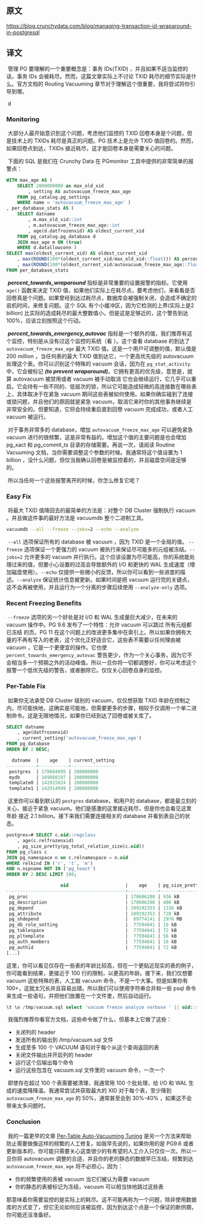 ## 原文

https://blog.crunchydata.com/blog/managing-transaction-id-wraparound-in-postgresql



## 译文

​		管理 PG 要理解的一个重要概念是：事务 IDs(TXID) ，并且如果不适当监控的话，事务 IDs 会被耗尽。然而，这篇文章实际上不讨论 TXID 耗尽的细节实际是什么。官方文档的 Routing Vacuuming 章节对于理解这个很重要，我将尝试将你引导到哪。

​		d



### Monitoring

​		大部分人最开始意识到这个问题，考虑他们监控的 TXID 回卷本身是个问题，但是技术上的 TXIDs 耗尽是真正的问题。PG 技术上是允许 TXID 值回卷的。然而，如果回卷点到达，TXIDs 接近耗尽，这才是回卷本身是需要关心的问题。

​		下面的 SQL 是我们在 Crunchy Data 在 PGmonitor 工具中提供的非常简单的报警点：

```sql
WITH max_age AS ( 
    SELECT 2000000000 as max_old_xid
        , setting AS autovacuum_freeze_max_age 
    FROM pg_catalog.pg_settings 
    WHERE name = 'autovacuum_freeze_max_age' )
, per_database_stats AS ( 
    SELECT datname
        , m.max_old_xid::int
        , m.autovacuum_freeze_max_age::int
        , age(d.datfrozenxid) AS oldest_current_xid 
    FROM pg_catalog.pg_database d 
    JOIN max_age m ON (true) 
    WHERE d.datallowconn ) 
SELECT max(oldest_current_xid) AS oldest_current_xid
    , max(ROUND(100*(oldest_current_xid/max_old_xid::float))) AS percent_towards_wraparound
    , max(ROUND(100*(oldest_current_xid/autovacuum_freeze_max_age::float))) AS percent_towards_emergency_autovac 
FROM per_database_stats
```



​		***percent_towards_wraparound*** 指标是非常重要的设置报警的指标。它使用 `age()` 函数来决定 TXID 值，如果他们实际上在耗尽点，要考虑他们，来看看是否回卷真是个问题。如果曾经到达过耗尽点，数据库会被强制关闭，会造成不确定的宕机时间，来修复问题。这个 SQL 有个小缓冲区，因为它检测的上界(实际上是2 billion) 比实际的造成耗尽的最大整数值小。但是这是足够近的，这个警告到达 100%，应该立刻按照这个行动。

​		***percent_towards_emergency_autovac*** 指标是一个额外的值，我们推荐有这个监控，特别是从没有过这个监控的系统（看 ）。这个查看 database 的到达了 `autovacuum_freeze_max_age` 最大 TXID 值。这是一个用户可调整的值，默认值是 200 million ，当任何表的最大 TXID 值到达它，一个更高优先级的 autovacuum 处理这个表。你可以识别这个特殊的 vacuum 会话，因为在 `pg_stat_activity` 中，它会被标记 ***(to prevent wraparound)***。它拥有更高的优先级，意思是，就算 autovacuum 被禁用或者 vacuum 被手动取消 它也会继续运行，它几乎可以重启。它会持有一些不同的、低层次的锁，所以它可能造成轻微的高连接数在哪些表上，具体取决于在紧急 vacuum 期间这些表被如何使用。如果你确实碰到了连接或锁问题，并且他们的原因就是紧急 vacuum，取消它来时你的其他事务继续是非常安全的。但要知道，它将会持续重启直到回卷 vacuum 完成成功，或者人工 vacuum 被运行。

​		对于事务非常多的 database，增加 `autovacuum_freeze_max_age` 可以避免紧急 vacuum 进行的很频繁，这是非常有益的。增加这个值的主要问题是也会增加 pg_xact 和 pg_commit_ts 目录的存储需要。再说一次，请阅读 Routine Vacuuming 文档，当你需要调整这个参数的时候。我通常将这个值设置为 1 billion ，没什么问题，但仅当我确认回卷是被监控着的，并且磁盘空间是足够的。

​		所以当任何一个这些报警离开的时候，你怎么修复它呢？



### Easy Fix

​		将最大 TXID 值降回去的最简单的方法是：对整个 DB Cluster 强制执行 vacuum 。并且做这件事的最好方法是 vacuumdb 整个二进制工具。

```bash
vacuumdb --all --freeze --jobs=2 --echo --analyze
```

​		`--all` 选项保证所有的 database 被 vacuum ，因为 TXID 是一个全局的值。 `--freeze` 选项保证一个更强力的 vacuum 被执行来保证尽可能多的元组被冻结。`--jobs=2` 允许更多的 vacuum 并行执行。这个应该设置为尽可能高，你的系统能处理过来的值，但要小心设置的过高会导致额外的 I/O 和更快的 WAL 生成速度（增加磁盘使用）。`--echo` 仅提供一些微小的反馈，所以你可以看到一些进度的描述。`--analyze` 保证统计信息被更新。如果时间是把 vacuum 运行完的关键点，这不会再被使用，并且运行为一个分离的步骤后续使用 `--analyze-only` 选项。



### Recent Freezing Benefits

​		`--freeze` 选项的另一个好处是对 I/O 和 WAL 生成量巨大减少，在未来的 vacuum 操作中。PG 9.6 发布了一个特性：允许 vacuum 可以跳过 所有元组都已冻结 的页。PG 11 在这个问题上的改进更多集中在索引上。所以如果你拥有大量的不再有写入的老表，这个优化正好适合它，这些表不需要以任何理由被 vacuum ，它是一个更便宜的操作。它也使 `percent_towards_emergency_autovac` 警告更少，作为一个关心事务，因为它不会相当多一个预期之外的活动峰值。所以一旦你将一切都调整好，你可以考虑这个报警一个低优先级的警告，或者删除它。仅仅关心回卷自身的监控。



### Per-Table Fix

​		如果你无法承受 DB Cluster 级别的 vacuum，仅仅想获取 TXID 年龄在控制之内，尽可能快地，这确实是可能地，但需要更多的步骤，相较于仅调用一个单二进制命令。这是无限地情况，如果你已经到达了回卷或被关库了。

```sql
SELECT datname
    , age(datfrozenxid)
    , current_setting('autovacuum_freeze_max_age') 
FROM pg_database 
ORDER BY 2 DESC;

  datname  |    age    | current_setting 
-----------+-----------+-----------------
 postgres  | 170604895 | 200000000
 mydb      | 169088197 | 200000000
 template0 | 142915024 | 200000000
 template1 | 142914999 | 200000000
```



​		这里你可以看到默认的 `postgres` database，和用户的 database，都是最立刻的关心，接近于紧急 vacuum。他们是感激的这里接近耗尽，但是你也会看见这里 年龄 接近 2.1 billion。接下来我们需要连接相关的 database 并看到表自己的状态。

```sql
postgres=# SELECT c.oid::regclass
    , age(c.relfrozenxid)
    , pg_size_pretty(pg_total_relation_size(c.oid)) 
FROM pg_class c
JOIN pg_namespace n on c.relnamespace = n.oid
WHERE relkind IN ('r', 't', 'm') 
AND n.nspname NOT IN ('pg_toast')
ORDER BY 2 DESC LIMIT 100;

                    oid                     |    age    | pg_size_pretty 
--------------------------------------------+-----------+----------------
 pg_proc                                    | 170606208 | 936 kB
 pg_description                             | 170606208 | 480 kB
 pg_depend                                  | 109192353 | 1336 kB
 pg_attribute                               | 109192353 | 728 kB
 pg_shdepend                                |  89774141 | 2976 MB
 pg_db_role_setting                         |  77594841 | 16 kB
 pg_tablespace                              |  77594841 | 72 kB
 pg_pltemplate                              |  77594841 | 56 kB
 pg_auth_members                            |  77594841 | 16 kB
 pg_authid                                  |  77594841 | 72 kB
[...]
```



​		这里，你可以看见仅存在一些表的年龄比较高，但在一个更贴近现实的表的例子，你可能看到结果，更接近于 100 行的限制，以更高的年龄。接下来，我们仅想要 vacuum 这些特殊的表，人工敲 vacuum 命令，不是一个大事。但是如果你有 100+，这就太冗长并且容易出错。所以我们可以使用字符串合并和一些 psql 命令来生成一些语句，并把他们放置在一个文件里，然后自动运行。

```sql
\t \o /tmp/vacuum.sql select 'vacuum freeze analyze verbose ' || oid::regclass || ';' from pg_class where relkind in ('r', 't', 'm') order by age(relfrozenxid) desc limit 100; \o \t \set ECHO all \i /tmp/vacuum.sql
```

​		我强烈推荐你看官方文档，这些命令做了什么，但基本上它做了这些：

* 关闭列的 header
* 发送所有的输出到 /tmp/vacuum.sql 文件
* 生成至多 100 个 VACUUM 语句对于每个从这个查询返回的表
* 关闭文件输出并开启列的 header
* 运行这个后输出每个命令
* 运行这些包含在 vacuum.sql 文件里的 vacuum 命令，一次一个



​		即使存在超过 100 个表需要被清理，我通常用 100 个批处理，给 I/O 和 WAL 生成的速度降降温。我通常尝试并获取最大的 XID 对于每个表，至少降到 `autovacuum_freeze_max_age` 的 50%，通常甚至会到 30%-40% ，如果这不会带来太多问题时。 



### Conclusion

​		我的一篇更早的文章 [Per-Table Auto-Vacuuming Tuning](https://www.keithf4.com/per-table-autovacuum-tuning/) 是另一个方法来帮助防止需要做像这样的频繁的人工修复。如我早先说的，如果你用的是 PG9.6 或者更新版本的，你可能只需要关心这类很少的有希望的人工介入只仅仅一次。所以一旦你将 autovacuum 调整的合适，并且你的老的静态的数据早已冻结，频繁到达 `autovacuum_freeze_max_age` 将不必担心，因为：

* 你的频繁使用的表被 vacuum 当它们被认为需要 vacuum
* 你的静态的表被标记为冻结，vacuum 可以相当快地跳过这些表



​		那意味着你需要监控的是实际上的耗尽。这不可能再称为一个问题，除非使用数据库的方式变了，但它无论如何应该被监控，因为到达这个点是一个保证的断供期，你可能还没准备好。
